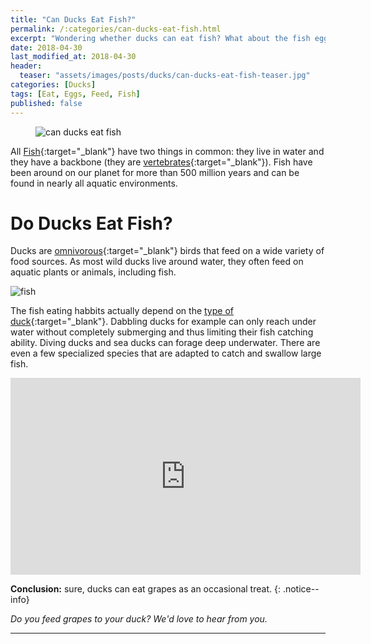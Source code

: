 ```yaml
---
title: "Can Ducks Eat Fish?"
permalink: /:categories/can-ducks-eat-fish.html
excerpt: "Wondering whether ducks can eat fish? What about the fish eggs? Find out if feeding fish is healthy for a duck."
date: 2018-04-30
last_modified_at: 2018-04-30
header:
  teaser: "assets/images/posts/ducks/can-ducks-eat-fish-teaser.jpg"
categories: [Ducks]
tags: [Eat, Eggs, Feed, Fish]
published: false
---
```


<figure>
  <img src="{{ site.url }}/assets/images/posts/ducks/can-ducks-eat-fish.jpg" alt="can ducks eat fish" class="title-banner">
</figure>

All [Fish](https://www.nationalgeographic.com/animals/fish/){:target="_blank"} have two things in common: they live in water and they have a backbone (they are [vertebrates](https://en.wikipedia.org/wiki/Vertebrate){:target="_blank"}). Fish have been around on our planet for more than 500 million years and can be found in nearly all aquatic environments.

# Do Ducks Eat Fish?

Ducks are [omnivorous](https://en.wikipedia.org/wiki/Omnivore){:target="_blank"} birds that feed on a wide variety of food sources. As most wild ducks live around water, they often feed on aquatic plants or animals, including fish.

<img src="{{ site.url }}/assets/images/posts/food/fish.jpg" alt="fish" class="align-right">

The fish eating habbits actually depend on the [type of duck](https://en.wikipedia.org/wiki/Duck#Feeding){:target="_blank"}. Dabbling ducks for example can only reach under water without completely submerging and thus limiting their fish catching ability. Diving ducks and sea ducks can forage deep underwater. There are even a few specialized species that are adapted to catch and swallow large fish.






<iframe width="560" height="315" src="https://www.youtube.com/embed/xgGPUSU3NoI" frameborder="0"></iframe>

**Conclusion:** sure, ducks can eat grapes as an occasional treat.
{: .notice--info}

_Do you feed grapes to your duck? We'd love to hear from you._

---